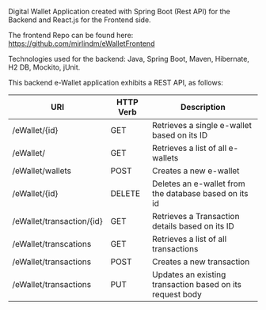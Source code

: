 Digital Wallet Application created with Spring Boot (Rest API) for the Backend and React.js for the Frontend side.

The frontend Repo can be found here: https://github.com/mirlindm/eWalletFrontend

Technologies used for the backend: Java, Spring Boot, Maven, Hibernate, H2 DB, Mockito, jUnit.

This backend e-Wallet application exhibits a REST API, as follows:

URI                       | HTTP Verb     | Description
------------------------- | ------------- | ------------- 
/eWallet/{id}             | GET           | Retrieves a single e-wallet based on its ID
/eWallet/                 | GET           | Retrieves a list of all e-wallets
/eWallet/wallets          | POST          | Creates a new e-wallet
/eWallet/{id}             | DELETE        | Deletes an e-wallet from the database based on its id
/eWallet/transaction/{id} | GET           | Retrieves a Transaction details based on its ID
/eWallet/transcations     | GET           | Retrieves a list of all transactions
/eWallet/transactions     | POST          | Creates a new transaction
/eWallet/transactions     | PUT           | Updates an existing transaction based on its request body
